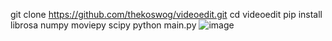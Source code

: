 git clone https://github.com/thekoswog/videoedit.git
cd videoedit
pip install librosa numpy moviepy scipy
python main.py
![image](https://github.com/user-attachments/assets/f473c8af-2cf5-4750-91fa-3d19b547b299)
